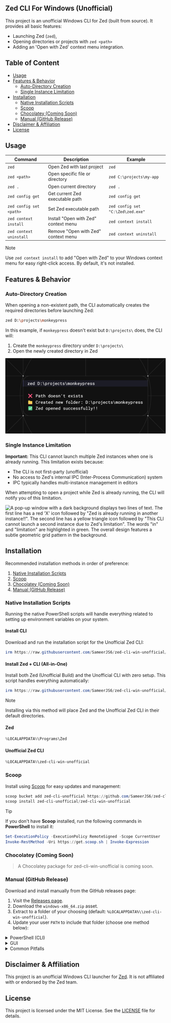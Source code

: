 ## Zed CLI For Windows (Unofficial)

This project is an unofficial Windows CLI for Zed (built from source). It provides all basic features:

- Launching Zed (`zed`),
- Opening directories or projects with `zed <path>`
- Adding an 'Open with Zed' context menu integration.

## Table of Content

- [Usage](#usage)
- [Features & Behavior](#features--behavior)
  - [Auto-Directory Creation](#auto-directory-creation)
  - [Single Instance Limitation](#single-instance-limitation)
- [Installation](#installation)
  - [Native Installation Scripts](#native-installation-scripts)
  - [Scoop](#scoop)
  - [Chocolatey (Coming Soon)](#chocolatey-coming-soon)
  - [Manual (GitHub Release)](#manual-github-release)
- [Disclaimer & Affiliation](#disclaimer--affiliation)
- [License](#license)

## Usage

| Command                 | Description                          | Example                           |
| ----------------------- | ------------------------------------ | --------------------------------- |
| `zed`                   | Open Zed with last project           | `zed`                             |
| `zed <path>`            | Open specific file or directory      | `zed C:\projects\my-app`          |
| `zed .`                 | Open current directory               | `zed .`                           |
| `zed config get`        | Get current Zed executable path      | `zed config get`                  |
| `zed config set <path>` | Set Zed executable path              | `zed config set "C:\Zed\zed.exe"` |
| `zed context install`   | Install "Open with Zed" context menu | `zed context install`             |
| `zed context uninstall` | Remove "Open with Zed" context menu  | `zed context uninstall`           |

> [!NOTE]
> Use `zed context install` to add "Open with Zed" to your Windows context menu for easy right-click access. By default, it's not installed.

## Features & Behavior

### Auto-Directory Creation

When opening a non-existent path, the CLI automatically creates the required directories before launching Zed:

```bash
zed D:\projects\monkeypress
```

In this example, if `monkeypress` doesn't exist but `D:\projects\` does, the CLI will:

1. Create the `monkeypress` directory under `D:\projects\`
2. Open the newly created directory in Zed

![A terminal-like window with a dark background shows a command and its output. The command entered is `zed D:\projects\monkeypress`. Below it are three lines of output](./public/auto-directory.png)

### Single Instance Limitation

**Important:** This CLI cannot launch multiple Zed instances when one is already running. This limitation exists because:

- The CLI is not first-party (unofficial)
- No access to Zed's internal IPC (Inter-Process Communication) system
- IPC typically handles multi-instance management in editors

When attempting to open a project while Zed is already running, the CLI will notify you of this limitation.

![
A pop-up window with a dark background displays two lines of text. The first line has a red 'X' icon followed by "Zed is already running in another instance!!". The second line has a yellow triangle icon followed by "This CLI cannot launch a second instance due to Zed's limitation". The words "in" and "limitation" are highlighted in green. The overall design features a subtle geometric grid pattern in the background.](./public/mutliple-instance-running.png)

## Installation

Recommended installation methods in order of preference:

1. [Native Installation Scripts](#native-installation-scripts)
2. [Scoop](#scoop)
3. [Chocolatey (Coming Soon)](#chocolatey-coming-soon)
4. [Manual (GitHub Release)](#manual-github-release)

### Native Installation Scripts

Running the native PowerShell scripts will handle everything related to setting up environment variables on your system.

#### Install CLI

Download and run the installation script for the Unofficial Zed CLI:

```powershell
irm https://raw.githubusercontent.com/SameerJS6/zed-cli-win-unofficial/refs/heads/main/scripts/release/install-wrapper.ps1 | iex
```

#### Install Zed + CLI (All-in-One)

Install both Zed (Unofficial Build) and the Unofficial CLI with zero setup. This script handles everything automatically:

```powershell
irm https://raw.githubusercontent.com/SameerJS6/zed-cli-win-unofficial/refs/heads/main/scripts/release/install-with-zed-wrapper.ps1 | iex
```

> [!NOTE]
> Installing via this method will place Zed and the Unofficial Zed CLI in their default directories.
>
> #### Zed
>
> ```powershell
> %LOCALAPPDATA%\Programs\Zed
> ```
>
> #### Unofficial Zed CLI
>
> ```powershell
> %LOCALAPPDATA%\zed-cli-win-unofficial
> ```

### Scoop

Install using [Scoop](https://scoop.sh/) for easy updates and management:

```powershell
scoop bucket add zed-cli-unofficial https://github.com/SameerJS6/zed-cli-win-unofficial
scoop install zed-cli-unofficial/zed-cli-win-unofficial
```

> [!TIP]
> If you don't have **Scoop** installed, run the following commands in **PowerShell** to install it:
>
> ```powershell
> Set-ExecutionPolicy -ExecutionPolicy RemoteSigned -Scope CurrentUser
> Invoke-RestMethod -Uri https://get.scoop.sh | Invoke-Expression
> ```

### Chocolatey (Coming Soon)

> A Chocolatey package for zed-cli-win-unofficial is coming soon.

### Manual (GitHub Release)

Download and install manually from the GitHub releases page:

1. Visit the [Releases page](https://github.com/SameerJS6/zed-cli-win-unofficial/releases).
2. Download the `windows-x86_64.zip` asset.
3. Extract to a folder of your choosing (default: `%LOCALAPPDATA%\\zed-cli-win-unofficial`).
4. Update your user `PATH` to include that folder (choose one method below):

<details><summary>PowerShell (CLI)</summary>

```powershell
$path = "$env:LOCALAPPDATA\\zed-cli-win-unofficial"
[Environment]::SetEnvironmentVariable('PATH', $env:PATH + ';' + $path, 'User')
```

</details>

<details><summary>GUI</summary>

- Press Win, type "Environment Variables", and open "Edit user environment variables".
- Under "User variables", select "Path" → click "Edit" → click "New".
- Paste `%LOCALAPPDATA%\\zed-cli-win-unofficial` and click "OK" on all dialogs.

> [!TIP]
> If you have PowerToys installed, you can use the PowerToys _Environment Variables_ tool to manage your variables more easily.

</details>

<details><summary>Common Pitfalls</summary>

- Unblock the downloaded ZIP if prompted (Right-click → Properties → Unblock).
- Verify both `zed-cli-win-unofficial.exe` and `zed.bat` are present.
- Restart your terminal after updating the `PATH`.

</details>

## Disclaimer & Affiliation

This project is an unofficial Windows CLI launcher for [Zed](https://zed.dev). It is not affiliated with or endorsed by the Zed team.

## License

This project is licensed under the MIT License. See the [LICENSE](LICENSE) file for details.
